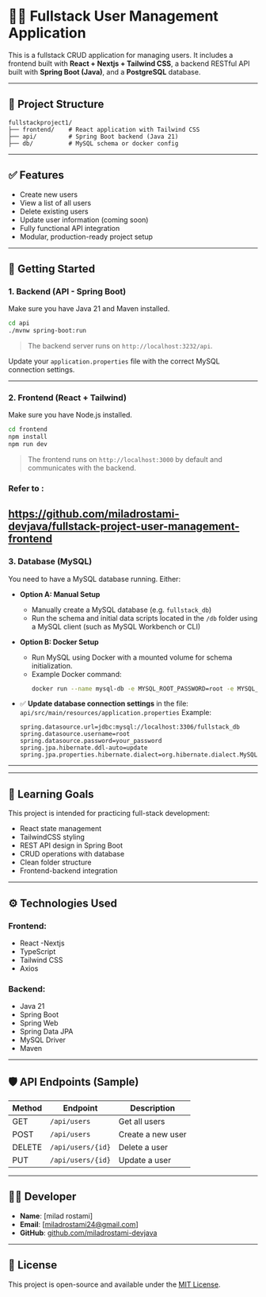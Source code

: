 # 🧑‍💻 Fullstack User Management Application

This is a fullstack CRUD application for managing users. It includes a frontend built with **React + Nextjs + Tailwind CSS**, a backend RESTful API built with **Spring Boot (Java)**, and a **PostgreSQL** database.

---

## 📂 Project Structure

```
fullstackproject1/
├── frontend/    # React application with Tailwind CSS
├── api/         # Spring Boot backend (Java 21)
├── db/          # MySQL schema or docker config
```

---

## ✅ Features

- Create new users  
- View a list of all users  
- Delete existing users  
- Update user information (coming soon)  
- Fully functional API integration  
- Modular, production-ready project setup

---

## 🚀 Getting Started

### 1. Backend (API - Spring Boot)

Make sure you have Java 21 and Maven installed.

```bash
cd api
./mvnw spring-boot:run
```

> The backend server runs on `http://localhost:3232/api`.

Update your `application.properties` file with the correct MySQL connection settings.

---

### 2. Frontend (React + Tailwind)

Make sure you have Node.js installed.

```bash
cd frontend
npm install
npm run dev
```

> The frontend runs on `http://localhost:3000` by default and communicates with the backend.



### Refer to :
https://github.com/miladrostami-devjava/fullstack-project-user-management-frontend
---


### 3. Database (MySQL)

You need to have a MySQL database running. Either:

- **Option A: Manual Setup**

  - Manually create a MySQL database (e.g. `fullstack_db`)
  - Run the schema and initial data scripts located in the `/db` folder using a MySQL client (such as MySQL Workbench or CLI)

- **Option B: Docker Setup**

  - Run MySQL using Docker with a mounted volume for schema initialization.
  - Example Docker command:
    ```bash
    docker run --name mysql-db -e MYSQL_ROOT_PASSWORD=root -e MYSQL_DATABASE=fullstack_db -p 3306:3306 -v /path/to/your/fullstackproject1/db:/docker-entrypoint-initdb.d mysql:8
    ```

- ✅ **Update database connection settings** in the file: `api/src/main/resources/application.properties` Example:

  ```properties
  spring.datasource.url=jdbc:mysql://localhost:3306/fullstack_db
  spring.datasource.username=root
  spring.datasource.password=your_password
  spring.jpa.hibernate.ddl-auto=update
  spring.jpa.properties.hibernate.dialect=org.hibernate.dialect.MySQL8Dialect
  ```

---


---

## 🧠 Learning Goals

This project is intended for practicing full-stack development:

- React state management
- TailwindCSS styling
- REST API design in Spring Boot
- CRUD operations with database
- Clean folder structure
- Frontend-backend integration

---

## ⚙️ Technologies Used

### Frontend:

- React
-Nextjs
- TypeScript
- Tailwind CSS
- Axios

### Backend:

- Java 21
- Spring Boot
- Spring Web
- Spring Data JPA
- MySQL Driver
- Maven

---

## 🛡️ API Endpoints (Sample)

| Method | Endpoint         | Description         |
|--------|------------------|---------------------|
| GET    | `/api/users`     | Get all users       |
| POST   | `/api/users`     | Create a new user   |
| DELETE | `/api/users/{id}`| Delete a user       |
| PUT    | `/api/users/{id}`| Update a user       |

---

## 👨‍💻 Developer

- **Name**: [milad rostami]
- **Email**: [miladrostami24@gmail.com]
- **GitHub**: [github.com/miladrostami-devjava](https://github.com/miladrostami-devjava)

---

## 📌 License

This project is open-source and available under the [MIT License](LICENSE).
